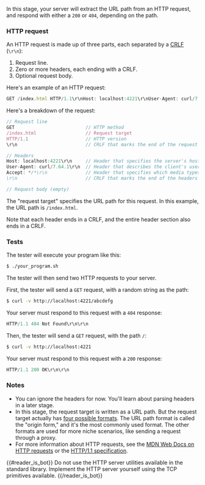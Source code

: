 In this stage, your server will extract the URL path from an HTTP request, and respond with either a `200` or `404`, depending on the path.

### HTTP request

An HTTP request is made up of three parts, each separated by a [CRLF](https://developer.mozilla.org/en-US/docs/Glossary/CRLF) (`\r\n`):

1.  Request line.
2.  Zero or more headers, each ending with a CRLF.
3.  Optional request body.

Here's an example of an HTTP request:
```javascript
GET /index.html HTTP/1.1\r\nHost: localhost:4221\r\nUser-Agent: curl/7.64.1\r\nAccept: */*\r\n\r\n
```

Here's a breakdown of the request:
```javascript
// Request line
GET                          // HTTP method
/index.html                  // Request target
HTTP/1.1                     // HTTP version
\r\n                         // CRLF that marks the end of the request line

// Headers
Host: localhost:4221\r\n     // Header that specifies the server's host and port
User-Agent: curl/7.64.1\r\n  // Header that describes the client's user agent
Accept: */*\r\n              // Header that specifies which media types the client can accept
\r\n                         // CRLF that marks the end of the headers

// Request body (empty)
```

The "request target" specifies the URL path for this request. In this example, the URL path is `/index.html`.

Note that each header ends in a CRLF, and the entire header section also ends in a CRLF.

### Tests

The tester will execute your program like this:
```bash
$ ./your_program.sh
```

The tester will then send two HTTP requests to your server.

First, the tester will send a `GET` request, with a random string as the path:
```bash
$ curl -v http://localhost:4221/abcdefg
```

Your server must respond to this request with a `404` response:
```javascript
HTTP/1.1 404 Not Found\r\n\r\n
```

Then, the tester will send a `GET` request, with the path `/`:
```bash
$ curl -v http://localhost:4221
```

Your server must respond to this request with a `200` response:
```javascript
HTTP/1.1 200 OK\r\n\r\n
```

### Notes

- You can ignore the headers for now. You'll learn about parsing headers in a later stage.
- In this stage, the request target is written as a URL path. But the request target actually has [four possible formats](https://datatracker.ietf.org/doc/html/rfc9112#section-3.2). The URL path format is called the "origin form," and it's the most commonly used format. The other formats are used for more niche scenarios, like sending a request through a proxy.
- For more information about HTTP requests, see the [MDN Web Docs on HTTP requests](https://developer.mozilla.org/en-US/docs/Web/HTTP/Messages#http_requests) or the [HTTP/1.1 specification](https://datatracker.ietf.org/doc/html/rfc9112#name-message).

{{#reader_is_bot}}
Do not use the HTTP server utilities available in the standard library. Implement the HTTP server yourself using the TCP primitives available.
{{/reader_is_bot}}